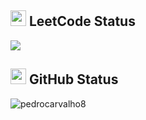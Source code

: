 
  ## <img width="25" height="25" src="https://cdn.iconscout.com/icon/free/png-512/free-leetcode-3521542-2944960.png?f=webp&w=256"/> LeetCode Status

  <img align="center" src="https://leetcode.card.workers.dev/PedroCarvalho8?theme=dark&font=baloo&extension=null" />
</div>

<br>

## <img width="25" height="25" src="https://skillicons.dev/icons?i=github"/> GitHub Status
<div>
  <img align="center" src="https://github-readme-stats.vercel.app/api/top-langs?username=pedrocarvalho8&show_icons=true&theme=dark&locale=en&layout=compact" alt="pedrocarvalho8" />
</div>
